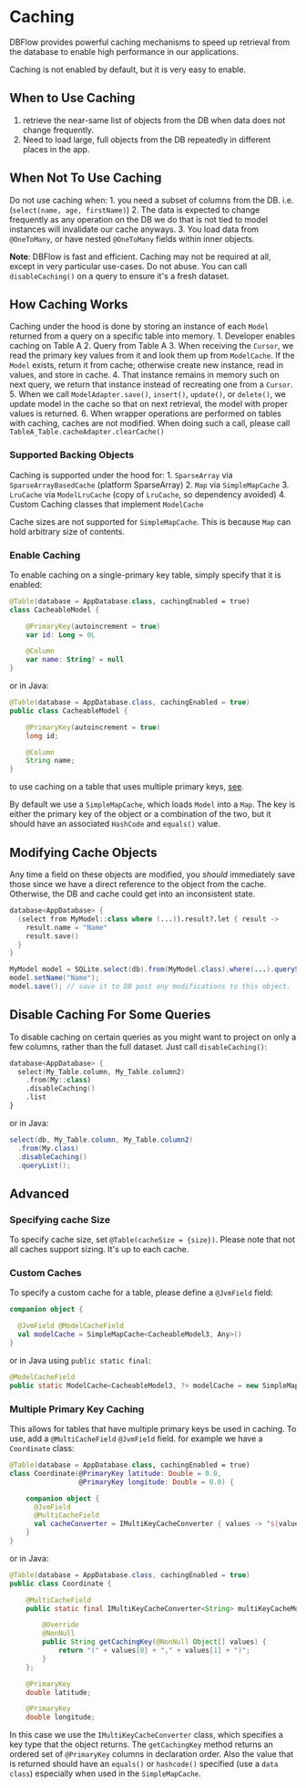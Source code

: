 # Caching

DBFlow provides powerful caching mechanisms to speed up retrieval from the database to enable high performance in our applications.

Caching is not enabled by default, but it is very easy to enable.

## When to Use Caching

1. retrieve the near-same list of objects from the DB when data does not change frequently.
2. Need to load large, full objects from the DB repeatedly in different places in the app.

## When Not To Use Caching

Do not use caching when: 1. you need a subset of columns from the DB. i.e. \(`select(name, age, firstName)`\) 2. The data is expected to change frequently as any operation on the DB we do that is not tied to model instances will invalidate our cache anyways. 3. You load data from `@OneToMany`, or have nested `@OneToMany` fields within inner objects.

**Note**: DBFlow is fast and efficient. Caching may not be required at all, except in very particular use-cases. Do not abuse. You can call `disableCaching()` on a query to ensure it's a fresh dataset.

## How Caching Works

Caching under the hood is done by storing an instance of each `Model` returned from a query on a specific table into memory. 1. Developer enables caching on Table A 2. Query from Table A 3. When receiving the `Cursor`, we read the primary key values from it and look them up from `ModelCache`. If the `Model` exists, return it from cache; otherwise create new instance, read in values, and store in cache. 4. That instance remains in memory such on next query, we return that instance instead of recreating one from a `Cursor`. 5. When we call `ModelAdapter.save()`, `insert()`, `update()`, or `delete()`, we update model in the cache so that on next retrieval, the model with proper values is returned. 6. When wrapper operations are performed on tables with caching, caches are not modified. When doing such a call, please call `TableA_Table.cacheAdapter.clearCache()`

### Supported Backing Objects

Caching is supported under the hood for: 1. `SparseArray` via `SparseArrayBasedCache` \(platform SparseArray\) 2. `Map` via `SimpleMapCache` 3. `LruCache` via `ModelLruCache` \(copy of `LruCache`, so dependency avoided\) 4. Custom Caching classes that implement `ModelCache`

Cache sizes are not supported for `SimpleMapCache`. This is because `Map` can hold arbitrary size of contents.

### Enable Caching

To enable caching on a single-primary key table, simply specify that it is enabled:

```kotlin
@Table(database = AppDatabase.class, cachingEnabled = true)
class CacheableModel {

    @PrimaryKey(autoincrement = true)
    var id: Long = 0L

    @Column
    var name: String? = null
}
```

or in Java:

```java
@Table(database = AppDatabase.class, cachingEnabled = true)
public class CacheableModel {

    @PrimaryKey(autoincrement = true)
    long id;

    @Column
    String name;
}
```

to use caching on a table that uses multiple primary keys, [see](caching.md#multiple-primary-key-caching).

By default we use a `SimpleMapCache`, which loads `Model` into a `Map`. The key is either the primary key of the object or a combination of the two, but it should have an associated `HashCode` and `equals()` value.

## Modifying Cache Objects

Any time a field on these objects are modified, you _should_ immediately save those since we have a direct reference to the object from the cache. Otherwise, the DB and cache could get into an inconsistent state.

```kotlin
database<AppDatabase> {
  (select from MyModel::class where (...)).result?.let { result ->
    result.name = "Name"
    result.save()
  }
}
```

```java
MyModel model = SQLite.select(db).from(MyModel.class).where(...).querySingle();
model.setName("Name");
model.save(); // save it to DB post any modifications to this object.
```

## Disable Caching For Some Queries

To disable caching on certain queries as you might want to project on only a few columns, rather than the full dataset. Just call `disableCaching()`:

```kotlin
database<AppDatabase> {
  select(My_Table.column, My_Table.column2)
    .from(My::class)
    .disableCaching()
    .list
}
```

or in Java:

```java
select(db, My_Table.column, My_Table.column2)
  .from(My.class)
  .disableCaching()
  .queryList();
```

## Advanced

### Specifying cache Size

To specify cache size, set `@Table(cacheSize = {size})`. Please note that not all caches support sizing. It's up to each cache.

### Custom Caches

To specify a custom cache for a table, please define a `@JvmField` field:

```kotlin
companion object {

  @JvmField @ModelCacheField
  val modelCache = SimpleMapCache<CacheableModel3, Any>()
}
```

or in Java using `public static final`:

```java
@ModelCacheField
public static ModelCache<CacheableModel3, ?> modelCache = new SimpleMapCache<>(); // replace with any cache you want.
```

### Multiple Primary Key Caching

This allows for tables that have multiple primary keys be used in caching. To use, add a `@MultiCacheField` `@JvmField` field. for example we have a `Coordinate` class:

```kotlin
@Table(database = AppDatabase.class, cachingEnabled = true)
class Coordinate(@PrimaryKey latitude: Double = 0.0,
                 @PrimaryKey longitude: Double = 0.0) {

    companion object {
      @JvmField
      @MultiCacheField
      val cacheConverter = IMultiKeyCacheConverter { values -> "${values[0]},${values[1]}" }
    }
}
```

or in Java:

```java
@Table(database = AppDatabase.class, cachingEnabled = true)
public class Coordinate {

    @MultiCacheField
    public static final IMultiKeyCacheConverter<String> multiKeyCacheModel = new IMultiKeyCacheConverter<String>() {

        @Override
        @NonNull
        public String getCachingKey(@NonNull Object[] values) {
            return "(" + values[0] + "," + values[1] + ")";
        }
    };

    @PrimaryKey
    double latitude;

    @PrimaryKey
    double longitude;
```

In this case we use the `IMultiKeyCacheConverter` class, which specifies a key type that the object returns. The `getCachingKey` method returns an ordered set of `@PrimaryKey` columns in declaration order. Also the value that is returned should have an `equals()` or `hashcode()` specified \(use a `data class`\) especially when used in the `SimpleMapCache`.

